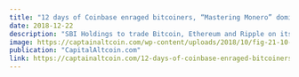 ```yaml
---
title: "12 days of Coinbase enraged bitcoiners, “Mastering Monero” dominates Amazon while new Tether FUD flares up"
date: 2018-12-22
description: "SBI Holdings to trade Bitcoin, Ethereum and Ripple on its new exchange platform Japanese financial services giant SBI Holdings has recently decided to move into the crypto trading space through their specialized platform called VCTRADE. In an effort to make the platform as appealing as possible from the get-go, SBI will have the exchange accept..."
image: https://captainaltcoin.com/wp-content/uploads/2018/10/fig-21-10-2018_16-24-32.jpg
publication: "CapitalAltcoin.com"
link: https://captainaltcoin.com/12-days-of-coinbase-enraged-bitcoiners-mastering-monero-dominates-amazon-while-new-tether-fud-flares-up/
---
```

